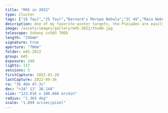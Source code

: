 ```yaml
---
title: "M45 in 2022"
type: Cluster
tags: ["19 Tau)","25 Tau)","Barnard's Merope Nebula","IC 49","Maia Nebula","Merope Nebula","NGC 432","NGC 1435","Sterope I (21 Tau)","The star 18 Tau","The star Alcyone (η Tau","The star Asterope","The star Atlas (27 Tau)","The star Celaeno (16 Tau)","The star Electra (17 Tau)","The star Merope (23 Tau)","The star Pleione (28 Tau)","The star Sterope II (22 Tau)","The star Taygeta (q Tau"]
description: One of my favorite winter targets, the Pleiades are easily visible as a bright cluster of stars that resemble a 'tiny dipper.' You can see their faint bluish/purple glow with the naked eye and the Seven Sisters are photogenic and multiple focal lengths. This is a series of broadband RGB long exposures to bring out the subtle dust and nebulosity that surround this young group of stars.
image: /assets/images/gallery/m45-2022/thumb.jpg
telescope: Svbony sv503 70ED
length: "336mm"
signature: true
aperture: "70mm"
folder: m45-2022
group: m45
exposure: 240
lights: 117
sessions: 5
firstCapture: 2022-01-28 
lastCapture: 2022-09-26
ra: "3h 46m 47.3s"
dec: "+24° 13' 38.148"
size: "123.916 x 106.666 arcmin"
radius: "1.363 deg"
scale: "1.899 arcsec/pixel"
---
```

